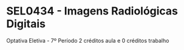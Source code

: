 # SEL0434 - Imagens Radiológicas Digitais
Optativa Eletiva - 7º Período
2 créditos aula e 0 créditos trabalho

